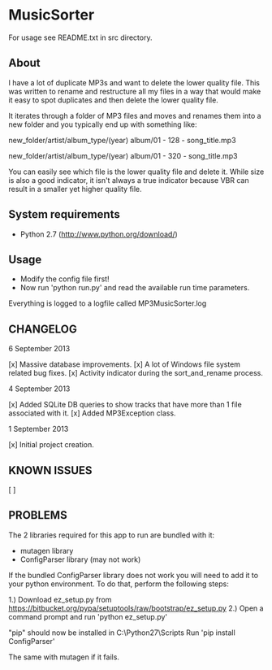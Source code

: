 MusicSorter
===========

For usage see README.txt in src directory.


About
-----

I have a lot of duplicate MP3s and want to delete the lower quality file.
This was written to rename and restructure all my files in a way that
would make it easy to spot duplicates and then delete the lower quality
file. 

It iterates through a folder of MP3 files and moves and renames them into
a new folder and you typically end up with something like: 

new_folder/artist/album_type/(year) album/01 - 128 - song_title.mp3

new_folder/artist/album_type/(year) album/01 - 320 - song_title.mp3

You can easily see which file is the lower quality file and delete it.
While size is also a good indicator, it isn't always a true indicator
because VBR can result in a smaller yet higher quality file.





System requirements
-------------------

  * Python 2.7 (http://www.python.org/download/)




Usage
-----

  * Modify the config file first!
  * Now run 'python run.py' and read the available run time parameters.

Everything is logged to a logfile called MP3MusicSorter.log




CHANGELOG
---------

6 September 2013

  [x] Massive database improvements.
  [x] A lot of Windows file system related bug fixes.
  [x] Activity indicator during the sort_and_rename process. 


4 September 2013

  [x] Added SQLite DB queries to show tracks that have more than 1 file associated with it.
  [x] Added MP3Exception class.


1 September 2013

  [x] Initial project creation.




KNOWN ISSUES
------------

  [ ]






PROBLEMS
--------


The 2 libraries required for this app to run are bundled with it:
  
  * mutagen library
  * ConfigParser library  (may not work)

If the bundled ConfigParser library does not work you will need to add it to your python environment.
To do that, perform the following steps:

1.) Download ez_setup.py from https://bitbucket.org/pypa/setuptools/raw/bootstrap/ez_setup.py
2.) Open a command prompt and run
    'python ez_setup.py'
    
"pip" should now be installed in C:\Python27\Scripts
Run 'pip install ConfigParser'

The same with mutagen if it fails.



